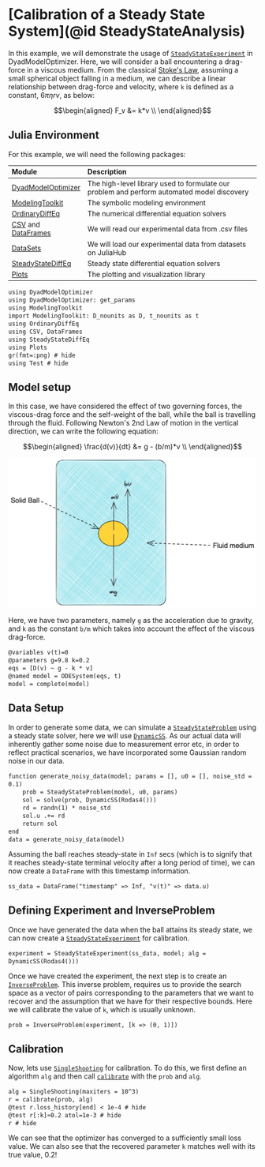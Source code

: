 # [Calibration of a Steady State System](@id SteadyStateAnalysis)

In this example, we will demonstrate the usage of [`SteadyStateExperiment`](@ref) in DyadModelOptimizer. Here, we will consider a ball encountering a drag-force in a viscous medium. From the classical [Stoke's Law](https://en.wikipedia.org/wiki/Stokes%27_law), assuming a small spherical object falling in a medium, we can describe a linear relationship between drag-force and velocity, where `k` is defined as a constant, ${6 \pi \eta r v}$, as below:

```math
\begin{aligned}
F_v &= k*v  \\
\end{aligned}
```

## Julia Environment

For this example, we will need the following packages:

| Module                                                                                              | Description                                                                                |
|:--------------------------------------------------------------------------------------------------- |:------------------------------------------------------------------------------------------ |
| [DyadModelOptimizer](https://help.juliahub.com/jsmo/stable/)                                       | The high-level library used to formulate our problem and perform automated model discovery |
| [ModelingToolkit](https://docs.sciml.ai/ModelingToolkit/stable/)                                    | The symbolic modeling environment                                                          |
| [OrdinaryDiffEq](https://docs.sciml.ai/DiffEqDocs/stable/)                                          | The numerical differential equation solvers                                                |
| [CSV](https://csv.juliadata.org/stable/) and [DataFrames](https://dataframes.juliadata.org/stable/) | We will read our experimental data from .csv files                                         |
| [DataSets](https://help.juliahub.com/juliahub/stable/tutorials/datasets_intro/)                     | We will load our experimental data from datasets on JuliaHub                               |
| [SteadyStateDiffEq](https://docs.sciml.ai/DiffEqDocs/stable/)                                       | Steady state differential equation solvers                                                 |
| [Plots](https://docs.juliaplots.org/stable/)                                                        | The plotting and visualization library                                                     |

```@example steadystateanalysis
using DyadModelOptimizer
using DyadModelOptimizer: get_params
using ModelingToolkit
import ModelingToolkit: D_nounits as D, t_nounits as t
using OrdinaryDiffEq
using CSV, DataFrames
using SteadyStateDiffEq
using Plots
gr(fmt=:png) # hide
using Test # hide
```

## Model setup

In this case, we have considered the effect of two governing forces, the viscous-drag force and the self-weight of the ball, while the ball is travelling through the fluid. Following Newton's 2nd Law of motion in the vertical direction, we can write the following equation:

```math
\begin{aligned}
\frac{d(v)}{dt} &= g - (b/m)*v  \\
\end{aligned}
```

![drag-force](../assets/drag_force.png)

Here, we have two parameters, namely `g` as the acceleration due to gravity, and `k` as the constant `b/m` which takes into account the effect of the viscous drag-force.

```@example steadystateanalysis
@variables v(t)=0
@parameters g=9.8 k=0.2
eqs = [D(v) ~ g - k * v]
@named model = ODESystem(eqs, t)
model = complete(model)
```

## Data Setup

In order to generate some data, we can simulate a [`SteadyStateProblem`](https://docs.sciml.ai/DiffEqDocs/stable/types/steady_state_types/#Steady-State-Problems) using a steady state solver, here we will use [`DynamicSS`](https://docs.sciml.ai/DiffEqDocs/stable/solvers/steady_state_solve/#Recommended-Methods). As our actual data will inherently gather some noise due to measurement error etc, in order to reflect practical scenarios, we have incorporated some Gaussian random noise in our data.

```@example steadystateanalysis
function generate_noisy_data(model; params = [], u0 = [], noise_std = 0.1)
    prob = SteadyStateProblem(model, u0, params)
    sol = solve(prob, DynamicSS(Rodas4()))
    rd = randn(1) * noise_std
    sol.u .+= rd
    return sol
end
data = generate_noisy_data(model)
```

Assuming the ball reaches steady-state in `Inf` secs (which is to signify that it reaches steady-state terminal velocity after a long period of time), we can now create a `DataFrame` with this timestamp information.

```@example steadystateanalysis
ss_data = DataFrame("timestamp" => Inf, "v(t)" => data.u)
```

## Defining Experiment and InverseProblem

Once we have generated the data when the ball attains its steady state, we can now create a [`SteadyStateExperiment`](@ref) for calibration.

```@example steadystateanalysis
experiment = SteadyStateExperiment(ss_data, model; alg = DynamicSS(Rodas4()))
```

Once we have created the experiment, the next step is to create an [`InverseProblem`](@ref). This inverse problem, requires us to provide the search space as a vector of pairs corresponding to the parameters that we want to recover and the assumption that we have for their respective bounds. Here we will calibrate the value of `k`, which is usually unknown.

```@example steadystateanalysis
prob = InverseProblem(experiment, [k => (0, 1)])
```

## Calibration

Now, lets use [`SingleShooting`](@ref) for calibration. To do this, we first define an algorithm `alg` and then call [`calibrate`](@ref) with the `prob` and `alg`.

```@example steadystateanalysis
alg = SingleShooting(maxiters = 10^3)
r = calibrate(prob, alg)
@test r.loss_history[end] < 1e-4 # hide
@test r[:k]≈0.2 atol=1e-3 # hide
r # hide
```

We can see that the optimizer has converged to a sufficiently small loss value. We can also see that the recovered parameter `k` matches well with its true value, 0.2!
